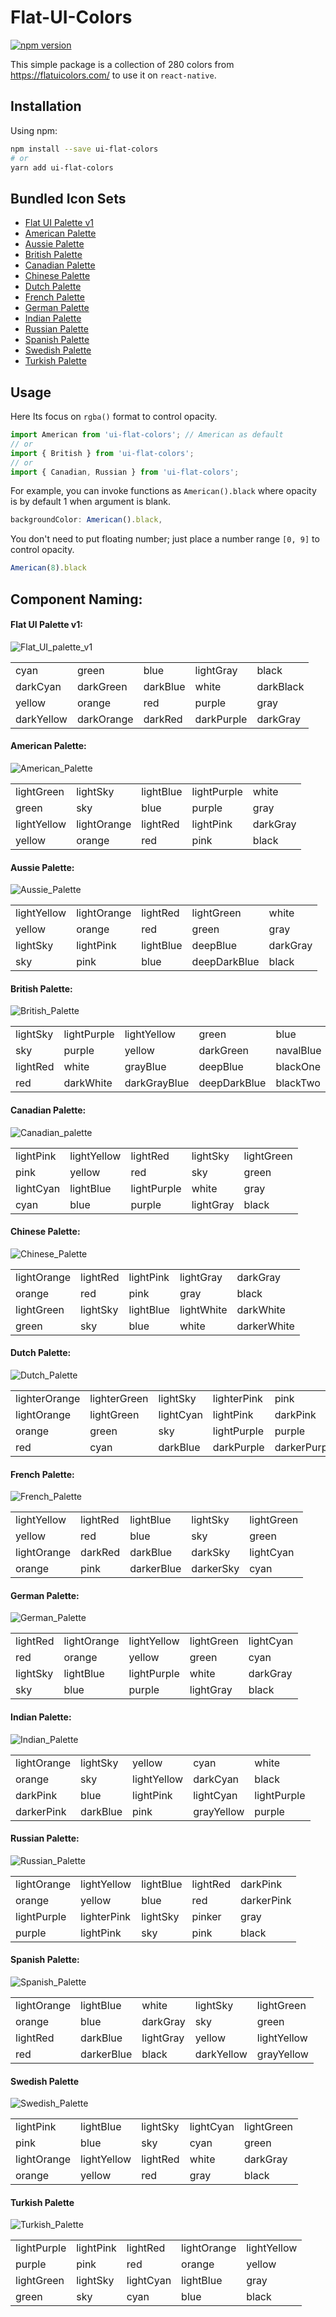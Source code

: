# Flat-UI-Colors

[![npm version](https://badge.fury.io/js/ui-flat-colors.svg)](https://badge.fury.io/for/js/ui-flat-colors)

This simple package is a collection of 280 colors from https://flatuicolors.com/ to use it on `react-native`.

## Installation

Using npm:
```bash
npm install --save ui-flat-colors
# or
yarn add ui-flat-colors
```

## Bundled Icon Sets

- [Flat UI Palette v1](https://flatuicolors.com/palette/defo)
- [American Palette](https://flatuicolors.com/palette/us)
- [Aussie Palette](https://flatuicolors.com/palette/au)
- [British Palette](https://flatuicolors.com/palette/gb)
- [Canadian Palette](https://flatuicolors.com/palette/ca)
- [Chinese Palette](https://flatuicolors.com/palette/cn)
- [Dutch Palette](https://flatuicolors.com/palette/nl)
- [French Palette](https://flatuicolors.com/palette/fr)
- [German Palette](https://flatuicolors.com/palette/de)
- [Indian Palette](https://flatuicolors.com/palette/in)
- [Russian Palette](https://flatuicolors.com/palette/ru)
- [Spanish Palette](https://flatuicolors.com/palette/es)
- [Swedish Palette](https://flatuicolors.com/palette/se)
- [Turkish Palette](https://flatuicolors.com/palette/tr)

## Usage

Here Its focus on `rgba()` format to control opacity. 

```javascript
import American from 'ui-flat-colors'; // American as default
// or
import { British } from 'ui-flat-colors';
// or
import { Canadian, Russian } from 'ui-flat-colors';
```

For example, you can invoke functions as `American().black` where opacity is by default 1 when argument is blank.

```javascript
backgroundColor: American().black,
```

You don't need to put floating number; just place a number range `[0, 9]` to control opacity.
```javascript
American(8).black
```

## Component Naming:

#### Flat UI Palette v1:

![Flat_UI_palette_v1](https://user-images.githubusercontent.com/8571179/62419777-619ebf80-b6aa-11e9-8662-848ac4296c71.png)

| | | | | |
| --- | --- | --- | --- | --- |
| cyan | green | blue | lightGray | black |
| darkCyan | darkGreen | darkBlue | white | darkBlack |
| yellow | orange | red | purple | gray |
| darkYellow | darkOrange | darkRed | darkPurple | darkGray |


#### American Palette:

![American_Palette](https://user-images.githubusercontent.com/8571179/62420182-d6c0c380-b6af-11e9-84f6-47d50980ed8b.png)

| | | | | |
| --- | --- | --- | --- | --- |
| lightGreen | lightSky | lightBlue | lightPurple | white |
| green | sky | blue | purple | gray |
| lightYellow | lightOrange | lightRed | lightPink | darkGray |
| yellow | orange | red | pink | black |


#### Aussie Palette:

![Aussie_Palette](https://user-images.githubusercontent.com/8571179/62420273-2489fb80-b6b1-11e9-9a1f-88bba43eba4f.png)

| | | | | |
| --- | --- | --- | --- | --- |
| lightYellow | lightOrange | lightRed | lightGreen | white |
| yellow | orange | red | green | gray |
| lightSky | lightPink | lightBlue | deepBlue | darkGray |
| sky | pink | blue | deepDarkBlue | black |


#### British Palette:

![British_Palette](https://user-images.githubusercontent.com/8571179/62420340-68313500-b6b2-11e9-95a9-ae8b834e154b.png)

| | | | | |
| --- | --- | --- | --- | --- |
| lightSky | lightPurple | lightYellow | green | blue |
| sky | purple | yellow | darkGreen | navalBlue |
| lightRed | white | grayBlue | deepBlue | blackOne |
| red | darkWhite | darkGrayBlue | deepDarkBlue | blackTwo |


#### Canadian Palette:

![Canadian_palette](https://user-images.githubusercontent.com/8571179/62421237-7423f380-b6c0-11e9-9b1a-5c23048ea644.png)

| | | | | |
| --- | --- | --- | --- | --- |
| lightPink | lightYellow | lightRed | lightSky | lightGreen |
| pink | yellow | red | sky | green |
| lightCyan | lightBlue | lightPurple | white | gray |
| cyan | blue | purple | lightGray | black |


#### Chinese Palette:

![Chinese_Palette](https://user-images.githubusercontent.com/8571179/62421330-c1ed2b80-b6c1-11e9-8554-df9b5c02bf69.png)

| | | | | |
| --- | --- | --- | --- | --- |
| lightOrange | lightRed | lightPink | lightGray | darkGray |
| orange | red | pink | gray | black |
| lightGreen | lightSky | lightBlue | lightWhite | darkWhite |
| green | sky | blue | white | darkerWhite |


#### Dutch Palette:

![Dutch_Palette](https://user-images.githubusercontent.com/8571179/62421406-fe6d5700-b6c2-11e9-89b2-1e1256f79baa.png)

| | | | | |
| --- | --- | --- | --- | --- |
| lighterOrange | lighterGreen | lightSky | lighterPink | pink |
| lightOrange | lightGreen | lightCyan | lightPink | darkPink |
| orange | green | sky | lightPurple | purple |
| red | cyan | darkBlue | darkPurple | darkerPurple |


#### French Palette:

![French_Palette](https://user-images.githubusercontent.com/8571179/62422027-9708d480-b6cd-11e9-9117-78888ceca2c3.png)

| | | | | |
| --- | --- | --- | --- | --- |
| lightYellow | lightRed | lightBlue | lightSky | lightGreen |
| yellow | red | blue | sky | green |
| lightOrange | darkRed | darkBlue | darkSky | lightCyan |
| orange | pink | darkerBlue | darkerSky | cyan |


#### German Palette:

![German_Palette](https://user-images.githubusercontent.com/8571179/62422089-c10ec680-b6ce-11e9-9022-2d9bd3877255.png)

| | | | | |
| --- | --- | --- | --- | --- |
| lightRed | lightOrange | lightYellow | lightGreen | lightCyan |
| red | orange | yellow | green | cyan |
| lightSky | lightBlue | lightPurple | white | darkGray |
| sky | blue | purple | lightGray | black |


#### Indian Palette:

![Indian_Palette](https://user-images.githubusercontent.com/8571179/62422216-99b8f900-b6d0-11e9-809c-85170b5163ef.png)

| | | | | |
| --- | --- | --- | --- | --- |
| lightOrange | lightSky | yellow | cyan | white |
| orange | sky | lightYellow | darkCyan | black |
| darkPink | blue | lightPink | lightCyan | lightPurple |
| darkerPink | darkBlue | pink | grayYellow | purple |


#### Russian Palette:

![Russian_Palette](https://user-images.githubusercontent.com/8571179/62422358-28c71080-b6d3-11e9-9374-6d52d8152934.png)

| | | | | |
| --- | --- | --- | --- | --- |
| lightOrange | lightYellow | lightBlue | lightRed | darkPink |
| orange | yellow | blue | red | darkerPink |
| lightPurple | lighterPink | lightSky | pinker | gray |
| purple | lightPink | sky | pink | black |


#### Spanish Palette:

![Spanish_Palette](https://user-images.githubusercontent.com/8571179/62424144-8caa0300-b6ec-11e9-9bee-ba075d6d5365.png)

| | | | | |
| --- | --- | --- | --- | --- |
| lightOrange | lightBlue | white | lightSky | lightGreen |
| orange | blue | darkGray | sky | green |
| lightRed | darkBlue | lightGray | yellow | lightYellow |
| red | darkerBlue | black | darkYellow | grayYellow |


#### Swedish Palette

![Swedish_Palette](https://user-images.githubusercontent.com/8571179/62424233-d8a97780-b6ed-11e9-9ee2-275ebaaceb10.png)

| | | | | |
| --- | --- | --- | --- | --- |
| lightPink | lightBlue | lightSky | lightCyan | lightGreen |
| pink | blue | sky | cyan | green |
| lightOrange | lightYellow | lightRed | white | darkGray |
| orange | yellow | red | gray | black |


#### Turkish Palette

![Turkish_Palette](https://user-images.githubusercontent.com/8571179/62424307-faefc500-b6ee-11e9-8a3f-fe25873d1135.png)

| | | | | |
| --- | --- | --- | --- | --- |
| lightPurple | lightPink | lightRed | lightOrange | lightYellow |
| purple | pink | red | orange | yellow |
| lightGreen | lightSky | lightCyan | lightBlue | gray |
| green | sky | cyan | blue | black |
